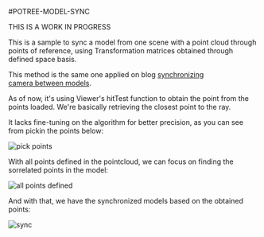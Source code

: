 #POTREE-MODEL-SYNC

THIS IS A WORK IN PROGRESS

This is a sample to sync a model from one scene with a point cloud through points of reference, using Transformation matrices obtained through defined space basis.

This method is the same one applied on blog [synchronizing camera between models](https://aps.autodesk.com/blog/synchronizing-camera-between-models).

As of now, it's using Viewer's hitTest function to obtain the point from the points loaded. We're basically retrieving the closest point to the ray.

It lacks fine-tuning on the algorithm for better precision, as you can see from pickin the points below:

![pick points](./images/pick_potree_points.gif)

With all points defined in the pointcloud, we can focus on finding the sorrelated points in the model:

![all points defined](./images/all_points_defined.gif)

And with that, we have the synchronized models based on the obtained points:

![sync](./images/sync_unprecise.gif)